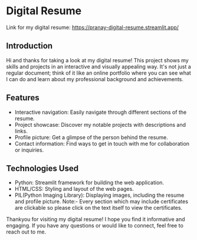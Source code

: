 # Digital Resume
Link for my digital resume: https://pranay-digital-resume.streamlit.app/

## Introduction
Hi and thanks for taking a look at my digital resume! This project shows my skills and projects in an interactive and visually appealing way.
It's not just a regular document; think of it like an online portfolio where you can see what I can do and learn about my professional background and achievements.

## Features
- Interactive navigation: Easily navigate through different sections of the resume.
- Project showcase: Discover my notable projects with descriptions and links.
- Profile picture: Get a glimpse of the person behind the resume.
- Contact information: Find ways to get in touch with me for collaboration or inquiries.

## Technologies Used
- Python: Streamlit framework for building the web application.
- HTML/CSS: Styling and layout of the web pages.
- PIL(Python Imaging Library): Displaying images, including the resume and profile picture.
Note:- Every section which may include certificates are clickable so please click on the text itself to view the certificates.

Thankyou for visiting my digital resume! I hope you find it informative and engaging.
If you have any questions or would like to connect, feel free to reach out to me.
